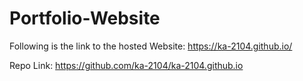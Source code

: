 # Portfolio-Website
Following is the link to the hosted Website: 
https://ka-2104.github.io/

Repo Link:
https://github.com/ka-2104/ka-2104.github.io
